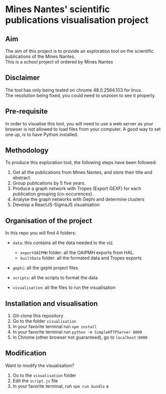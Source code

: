 # Mines Nantes' scientific publications visualisation project

## Aim
The aim of this project is to provide an exploration tool on the scientific publications
of the Mines Nantes.  
This is a school project of ordered by Mines Nantes

## Disclaimer
The tool has only being tested on chrome 48.0.2564.103 for linux.  
The resolution being fixed, you could need to unzoom to see it properly.

## Pre-requisite
In order to visualise this tool, you will need to use a web server as your browser is not allowed to load files from your computer.
A good way to set one up, is to have Python installed.

## Methodology
To produce this exploration tool, the following steps have been followed:
  1. Get all the publications from Mines Nantes, and store their title and abstract.
  2. Group publications by 5 five years.
  3. Produce a graph network with Tropes (Export GEXF) for each publication grouping (co-occurences).
  4. Analyse the graph networks with Gephi and determine clusters
  5. Develop a ReactJS-SigmaJS visualisation

## Organisation of the project
In this repo you will find 4 folders:
  - `data`: this contains all the data needed to the viz.
    + `exportOAIPMH` folder: all the OAIPMH exports from HAL.
    + `builtData` folder: all the formated data and Tropes exports

  - `gephi`: all the gephi project files

  - `scripts`: all the scripts to format the data

  - `visualisation`: all the files to run the visualisation

## Installation and visualisation
  1. Git-clone this repository
  2. Go to the folder `visualisation`
  3. In your favorite terminal run `npm install`
  4. In your favorite terminal run `python -m SimpleHTTPServer 8000`
  5. In Chrome (other browser not guaranteed), go to `localhost:8000`

## Modification
Want to modify the visualisation?
  1. Go to the `visualisation` folder
  2. Edit the `script.js` file
  3. In your favorite terminal, run `npm run bundle`
a
